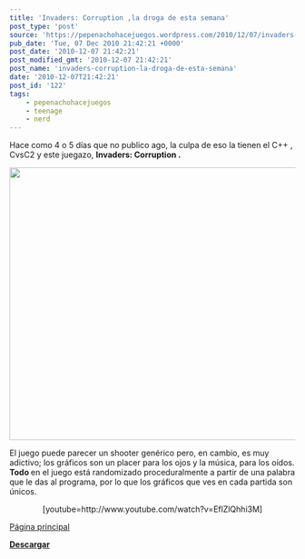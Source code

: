 ```yaml
---
title: 'Invaders: Corruption ,la droga de esta semana'
post_type: 'post'
source: 'https://pepenachohacejuegos.wordpress.com/2010/12/07/invaders-corruption-la-droga-de-esta-semana/'
pub_date: 'Tue, 07 Dec 2010 21:42:21 +0000'
post_date: '2010-12-07 21:42:21'
post_modified_gmt: '2010-12-07 21:42:21'
post_name: 'invaders-corruption-la-droga-de-esta-semana'
date: '2010-12-07T21:42:21'
post_id: '122'
tags:
    - pepenachohacejuegos
    - teenage
    - nerd
---
```

Hace como 4 o 5 días que no publico ago, la culpa de eso la tienen el C++ , CvsC2 y este juegazo, <strong>Invaders: Corruption .</strong>
<p style="text-align:center;"><strong><a href="http://invaders.manuelvandyck.com/screenshots/screenshot1.jpg"><img class="aligncenter" title="INVADERS 1" src="http://invaders.manuelvandyck.com/screenshots/screenshot1.jpg" alt="" width="640" height="480" /></a></strong></p>
<p style="text-align:left;">El juego puede parecer un shooter genérico pero, en cambio, es muy adictivo; los gráficos son un placer para los ojos y la música, para los oídos. <strong>Todo </strong>en el juego está randomizado proceduralmente a partir de una palabra que le das al programa, por lo que los gráficos que ves en cada partida son únicos.</p>
<p style="text-align:center;">[youtube=http://www.youtube.com/watch?v=EflZlQhhi3M]</p>
<p style="text-align:left;"><a href="http://invaders.manuelvandyck.com/index.php" target="_blank">Página principal</a></p>
<p style="text-align:left;"><a title="descargar" href="http://invaders.manuelvandyck.com/download.php" target="_blank"><strong>Descargar</strong></a></p>